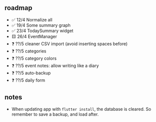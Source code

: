 ## roadmap

- ✅ 12/4 Normalize all
- ✅ 19/4 Some summary graph
- ✅ 23/4 TodaySummary widget
- 🟨 26/4 EventManager
- ❓ ??/5 cleaner CSV import (avoid inserting spaces before)
- ❓ ??/5 categories
- ❓ ??/5 category colors
- ❓ ??/5 event notes: allow writing like a diary
- ❓ ??/5 auto-backup
- ❓ ??/5 daily form

## notes

- When updating app with `flutter install`, the database is cleared. So remember to save a backup, and load after.
